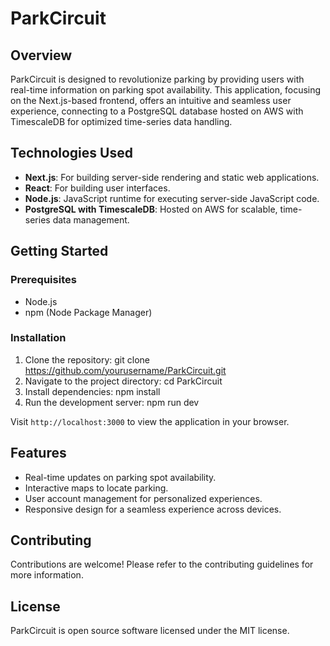 # ParkCircuit

## Overview

ParkCircuit is designed to revolutionize parking by providing users with real-time information on parking spot availability. This application, focusing on the Next.js-based frontend, offers an intuitive and seamless user experience, connecting to a PostgreSQL database hosted on AWS with TimescaleDB for optimized time-series data handling.

## Technologies Used

- **Next.js**: For building server-side rendering and static web applications.
- **React**: For building user interfaces.
- **Node.js**: JavaScript runtime for executing server-side JavaScript code.
- **PostgreSQL with TimescaleDB**: Hosted on AWS for scalable, time-series data management.

## Getting Started

### Prerequisites

- Node.js
- npm (Node Package Manager)

### Installation

1. Clone the repository:
   git clone https://github.com/yourusername/ParkCircuit.git
2. Navigate to the project directory:
   cd ParkCircuit
3. Install dependencies:
   npm install
4. Run the development server:
   npm run dev

Visit `http://localhost:3000` to view the application in your browser.

## Features

- Real-time updates on parking spot availability.
- Interactive maps to locate parking.
- User account management for personalized experiences.
- Responsive design for a seamless experience across devices.

## Contributing

Contributions are welcome! Please refer to the contributing guidelines for more information.

## License

ParkCircuit is open source software licensed under the MIT license.
